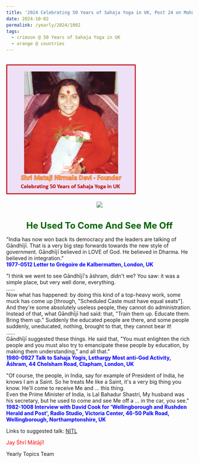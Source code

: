 ```yaml
---
title: '2024 Celebrating 50 Years of Sahaja Yoga in UK, Post 24 on Mahātmā Gāndhī Jayanti and Śhrī Lal Bahadur Shastri Jayanti'
date: 2024-10-02
permalink: /yearly/2024/1002
tags:
  - crimson @ 50 Years of Sahaja Yoga in UK
  - orange @ countries
---
```


<br>
<div style="text-align: left"><img src="/images/50YearsUK.png" width="350" /></div><br>

<div style="text-align: center"><img src="https://pub-b6058b8fc5314638989cdd5e49178be6.r2.dev/1982-1009_Bestowing_of_Boons_Puja_House_of_Maria_Laventzi_Irchester_(near_Wellingborough)_UK_27_(Pavan_Burd_Collection).png" /></div>

<br>
<p style="color:DarkGreen; text-align:center">
<font size="+2"><b>He Used To Come And See Me Off</b><br></font>
</p>

<p>
"India has now won back its democracy and the leaders are talking of Gāndhījī. That is a very big step forwards towards the new style of government. Gāndhījī believed in LOVE of God. He believed in Dharma. He believed in integration."<br>
<font color="blue"><b>1977-0512 Letter to Grégoire de Kalbermatten, London, UK</b></font><br>
</p>

<p>
"I think we went to see Gāndhījī's āśhram, didn't we? You saw: it was a simple place, but very well done, everything. <br>
......<br>
Now what has happened: by doing this kind of a top-heavy work, some muck has come up [through,  "Scheduled Caste must have equal seats"]. And they're some absolutely useless people, they cannot do administration.<br>
Instead of that, what Gāndhījī had said: that, "Train them up. Educate them. Bring them up." Suddenly the educated people are there, and some people suddenly, uneducated, nothing, brought to that, they cannot bear it!<br>
......<br>
Gāndhījī suggested these things. He said that, "You must enlighten the rich people and you must also try to emancipate these people by education, by making them understanding," and all that."<br>
<font color="blue"><b>1980-0927 Talk to Sahaja Yogis, Lethargy Most anti-God Activity, Āśhram, 44 Chelsham Road, Clapham, London, UK</b></font><br>
</p>

<p>
"Of course, the people, in India, say for example of President of India, he knows I am a Saint. So he treats Me like a Saint, it's a very big thing you know. He'll come to receive Me and ... this thing.<br>
Even the Prime Minister of India, is Lal Bahadur Shastri, My husband was his secretary, but he used to come and see Me off a ... in the car, you see."<br>
<font color="blue"><b>1982-1008 Interview with David Cook for 'Wellingborough and Rushden Herald and Post', Radio Studio, Victoria Center, 46-50 Palk Road, Wellingborough, Northamptonshire, UK</b></font><br>
</p>

Links to suggested talk: <a href="https://soundcloud.com/nirmala-vidya-portal/19800927-lethargy-most-anti-1"> NITL</a><br>

<p style="color:red;">Jay Śhrī Mātājī!<br></p>

<p>Yearly Topics Team</p>